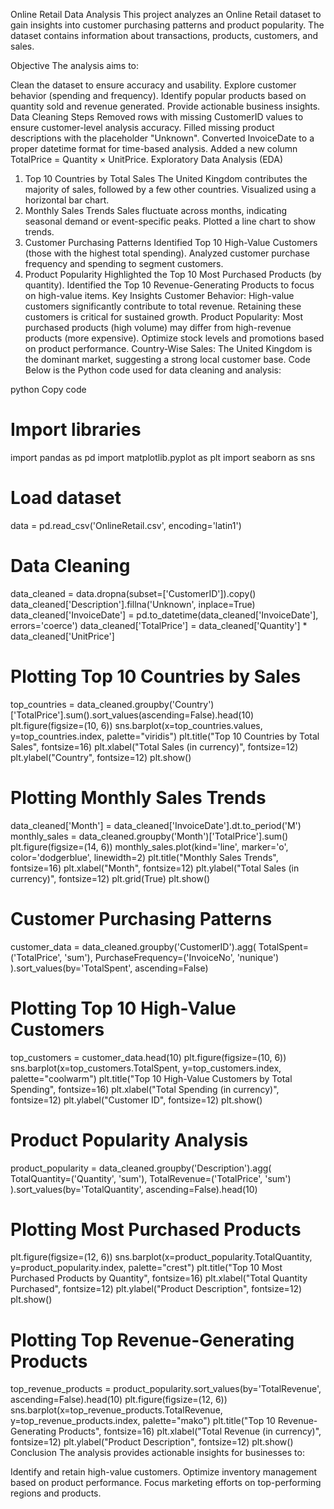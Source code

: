 Online Retail Data Analysis
This project analyzes an Online Retail dataset to gain insights into customer purchasing patterns and product popularity. The dataset contains information about transactions, products, customers, and sales.

Objective
The analysis aims to:

Clean the dataset to ensure accuracy and usability.
Explore customer behavior (spending and frequency).
Identify popular products based on quantity sold and revenue generated.
Provide actionable business insights.
Data Cleaning Steps
Removed rows with missing CustomerID values to ensure customer-level analysis accuracy.
Filled missing product descriptions with the placeholder "Unknown".
Converted InvoiceDate to a proper datetime format for time-based analysis.
Added a new column TotalPrice = Quantity × UnitPrice.
Exploratory Data Analysis (EDA)
1. Top 10 Countries by Total Sales
The United Kingdom contributes the majority of sales, followed by a few other countries.
Visualized using a horizontal bar chart.
2. Monthly Sales Trends
Sales fluctuate across months, indicating seasonal demand or event-specific peaks.
Plotted a line chart to show trends.
3. Customer Purchasing Patterns
Identified Top 10 High-Value Customers (those with the highest total spending).
Analyzed customer purchase frequency and spending to segment customers.
4. Product Popularity
Highlighted the Top 10 Most Purchased Products (by quantity).
Identified the Top 10 Revenue-Generating Products to focus on high-value items.
Key Insights
Customer Behavior:
High-value customers significantly contribute to total revenue.
Retaining these customers is critical for sustained growth.
Product Popularity:
Most purchased products (high volume) may differ from high-revenue products (more expensive).
Optimize stock levels and promotions based on product performance.
Country-Wise Sales:
The United Kingdom is the dominant market, suggesting a strong local customer base.
Code
Below is the Python code used for data cleaning and analysis:

python
Copy code
# Import libraries
import pandas as pd
import matplotlib.pyplot as plt
import seaborn as sns

# Load dataset
data = pd.read_csv('OnlineRetail.csv', encoding='latin1')

# Data Cleaning
data_cleaned = data.dropna(subset=['CustomerID']).copy()
data_cleaned['Description'].fillna('Unknown', inplace=True)
data_cleaned['InvoiceDate'] = pd.to_datetime(data_cleaned['InvoiceDate'], errors='coerce')
data_cleaned['TotalPrice'] = data_cleaned['Quantity'] * data_cleaned['UnitPrice']

# Plotting Top 10 Countries by Sales
top_countries = data_cleaned.groupby('Country')['TotalPrice'].sum().sort_values(ascending=False).head(10)
plt.figure(figsize=(10, 6))
sns.barplot(x=top_countries.values, y=top_countries.index, palette="viridis")
plt.title("Top 10 Countries by Total Sales", fontsize=16)
plt.xlabel("Total Sales (in currency)", fontsize=12)
plt.ylabel("Country", fontsize=12)
plt.show()

# Plotting Monthly Sales Trends
data_cleaned['Month'] = data_cleaned['InvoiceDate'].dt.to_period('M')
monthly_sales = data_cleaned.groupby('Month')['TotalPrice'].sum()
plt.figure(figsize=(14, 6))
monthly_sales.plot(kind='line', marker='o', color='dodgerblue', linewidth=2)
plt.title("Monthly Sales Trends", fontsize=16)
plt.xlabel("Month", fontsize=12)
plt.ylabel("Total Sales (in currency)", fontsize=12)
plt.grid(True)
plt.show()

# Customer Purchasing Patterns
customer_data = data_cleaned.groupby('CustomerID').agg(
    TotalSpent=('TotalPrice', 'sum'),
    PurchaseFrequency=('InvoiceNo', 'nunique')
).sort_values(by='TotalSpent', ascending=False)

# Plotting Top 10 High-Value Customers
top_customers = customer_data.head(10)
plt.figure(figsize=(10, 6))
sns.barplot(x=top_customers.TotalSpent, y=top_customers.index, palette="coolwarm")
plt.title("Top 10 High-Value Customers by Total Spending", fontsize=16)
plt.xlabel("Total Spending (in currency)", fontsize=12)
plt.ylabel("Customer ID", fontsize=12)
plt.show()

# Product Popularity Analysis
product_popularity = data_cleaned.groupby('Description').agg(
    TotalQuantity=('Quantity', 'sum'),
    TotalRevenue=('TotalPrice', 'sum')
).sort_values(by='TotalQuantity', ascending=False).head(10)

# Plotting Most Purchased Products
plt.figure(figsize=(12, 6))
sns.barplot(x=product_popularity.TotalQuantity, y=product_popularity.index, palette="crest")
plt.title("Top 10 Most Purchased Products by Quantity", fontsize=16)
plt.xlabel("Total Quantity Purchased", fontsize=12)
plt.ylabel("Product Description", fontsize=12)
plt.show()

# Plotting Top Revenue-Generating Products
top_revenue_products = product_popularity.sort_values(by='TotalRevenue', ascending=False).head(10)
plt.figure(figsize=(12, 6))
sns.barplot(x=top_revenue_products.TotalRevenue, y=top_revenue_products.index, palette="mako")
plt.title("Top 10 Revenue-Generating Products", fontsize=16)
plt.xlabel("Total Revenue (in currency)", fontsize=12)
plt.ylabel("Product Description", fontsize=12)
plt.show()
Conclusion
The analysis provides actionable insights for businesses to:

Identify and retain high-value customers.
Optimize inventory management based on product performance.
Focus marketing efforts on top-performing regions and products.


